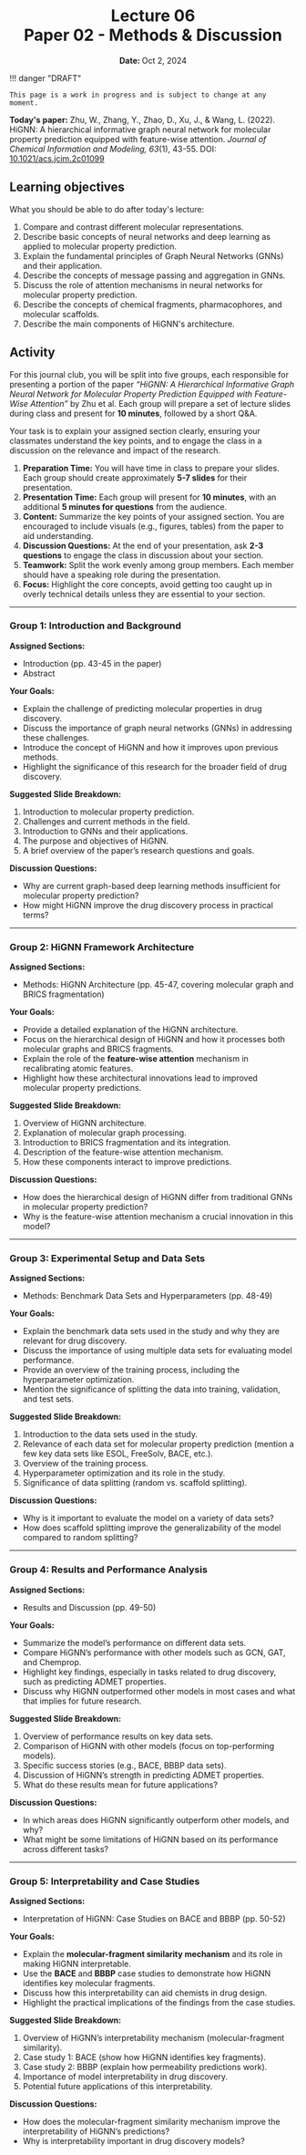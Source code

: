 <h1 align="center">
<b>Lecture 06</b><br>
Paper 02 - Methods & Discussion
</h1>
<p align="center"><b>Date: </b>Oct 2, 2024</p>

!!! danger "DRAFT"

    This page is a work in progress and is subject to change at any moment.

**Today's paper:** Zhu, W., Zhang, Y., Zhao, D., Xu, J., & Wang, L. (2022). HiGNN: A hierarchical informative graph neural network for molecular property prediction equipped with feature-wise attention. *Journal of Chemical Information and Modeling, 63*(1), 43-55. DOI: [10.1021/acs.jcim.2c01099](https://doi.org/10.1021/acs.jcim.2c01099)

## Learning objectives

What you should be able to do after today's lecture:

1.  Compare and contrast different molecular representations.
2.  Describe basic concepts of neural networks and deep learning as applied to molecular property prediction.
3.  Explain the fundamental principles of Graph Neural Networks (GNNs) and their application.
4.  Describe the concepts of message passing and aggregation in GNNs.
5.  Discuss the role of attention mechanisms in neural networks for molecular property prediction.
6.  Describe the concepts of chemical fragments, pharmacophores, and molecular scaffolds.
7.  Describe the main components of HiGNN's architecture.

## Activity

For this journal club, you will be split into five groups, each responsible for presenting a portion of the paper *“HiGNN: A Hierarchical Informative Graph Neural Network for Molecular Property Prediction Equipped with Feature-Wise Attention”* by Zhu et al.
Each group will prepare a set of lecture slides during class and present for **10 minutes**, followed by a short Q&A.

Your task is to explain your assigned section clearly, ensuring your classmates understand the key points, and to engage the class in a discussion on the relevance and impact of the research.

1.  **Preparation Time:** You will have time in class to prepare your slides. Each group should create approximately **5-7 slides** for their presentation.
2.  **Presentation Time:** Each group will present for **10 minutes**, with an additional **5 minutes for questions** from the audience.
3.  **Content:** Summarize the key points of your assigned section. You are encouraged to include visuals (e.g., figures, tables) from the paper to aid understanding.
4.  **Discussion Questions:** At the end of your presentation, ask **2-3 questions** to engage the class in discussion about your section.
5.  **Teamwork:** Split the work evenly among group members. Each member should have a speaking role during the presentation.
6.  **Focus:** Highlight the core concepts, avoid getting too caught up in overly technical details unless they are essential to your section.

---

### Group 1: Introduction and Background

**Assigned Sections:**

- Introduction (pp. 43-45 in the paper)
- Abstract

**Your Goals:**

- Explain the challenge of predicting molecular properties in drug discovery.
- Discuss the importance of graph neural networks (GNNs) in addressing these challenges.
- Introduce the concept of HiGNN and how it improves upon previous methods.
- Highlight the significance of this research for the broader field of drug discovery.

**Suggested Slide Breakdown:**

1. Introduction to molecular property prediction.
2. Challenges and current methods in the field.
3. Introduction to GNNs and their applications.
4. The purpose and objectives of HiGNN.
5. A brief overview of the paper’s research questions and goals.

**Discussion Questions:**

- Why are current graph-based deep learning methods insufficient for molecular property prediction?
- How might HiGNN improve the drug discovery process in practical terms?

---

### Group 2: HiGNN Framework Architecture

**Assigned Sections:**

- Methods: HiGNN Architecture (pp. 45-47, covering molecular graph and BRICS fragmentation)

**Your Goals:**

- Provide a detailed explanation of the HiGNN architecture.
- Focus on the hierarchical design of HiGNN and how it processes both molecular graphs and BRICS fragments.
- Explain the role of the **feature-wise attention** mechanism in recalibrating atomic features.
- Highlight how these architectural innovations lead to improved molecular property predictions.

**Suggested Slide Breakdown:**

1. Overview of HiGNN architecture.
2. Explanation of molecular graph processing.
3. Introduction to BRICS fragmentation and its integration.
4. Description of the feature-wise attention mechanism.
5. How these components interact to improve predictions.

**Discussion Questions:**

- How does the hierarchical design of HiGNN differ from traditional GNNs in molecular property prediction?
- Why is the feature-wise attention mechanism a crucial innovation in this model?

---

### Group 3: Experimental Setup and Data Sets

**Assigned Sections:**

- Methods: Benchmark Data Sets and Hyperparameters (pp. 48-49)

**Your Goals:**

- Explain the benchmark data sets used in the study and why they are relevant for drug discovery.
- Discuss the importance of using multiple data sets for evaluating model performance.
- Provide an overview of the training process, including the hyperparameter optimization.
- Mention the significance of splitting the data into training, validation, and test sets.

**Suggested Slide Breakdown:**

1. Introduction to the data sets used in the study.
2. Relevance of each data set for molecular property prediction (mention a few key data sets like ESOL, FreeSolv, BACE, etc.).
3. Overview of the training process.
4. Hyperparameter optimization and its role in the study.
5. Significance of data splitting (random vs. scaffold splitting).

**Discussion Questions:**

- Why is it important to evaluate the model on a variety of data sets?
- How does scaffold splitting improve the generalizability of the model compared to random splitting?

---

### Group 4: Results and Performance Analysis

**Assigned Sections:**

- Results and Discussion (pp. 49-50)

**Your Goals:**

- Summarize the model’s performance on different data sets.
- Compare HiGNN’s performance with other models such as GCN, GAT, and Chemprop.
- Highlight key findings, especially in tasks related to drug discovery, such as predicting ADMET properties.
- Discuss why HiGNN outperformed other models in most cases and what that implies for future research.

**Suggested Slide Breakdown:**

1. Overview of performance results on key data sets.
2. Comparison of HiGNN with other models (focus on top-performing models).
3. Specific success stories (e.g., BACE, BBBP data sets).
4. Discussion of HiGNN’s strength in predicting ADMET properties.
5. What do these results mean for future applications?

**Discussion Questions:**

- In which areas does HiGNN significantly outperform other models, and why?
- What might be some limitations of HiGNN based on its performance across different tasks?

---

### Group 5: Interpretability and Case Studies

**Assigned Sections:**

- Interpretation of HiGNN: Case Studies on BACE and BBBP (pp. 50-52)

**Your Goals:**

- Explain the **molecular-fragment similarity mechanism** and its role in making HiGNN interpretable.
- Use the **BACE** and **BBBP** case studies to demonstrate how HiGNN identifies key molecular fragments.
- Discuss how this interpretability can aid chemists in drug design.
- Highlight the practical implications of the findings from the case studies.

**Suggested Slide Breakdown:**

1. Overview of HiGNN’s interpretability mechanism (molecular-fragment similarity).
2. Case study 1: BACE (show how HiGNN identifies key fragments).
3. Case study 2: BBBP (explain how permeability predictions work).
4. Importance of model interpretability in drug discovery.
5. Potential future applications of this interpretability.

**Discussion Questions:**

- How does the molecular-fragment similarity mechanism improve the interpretability of HiGNN’s predictions?
- Why is interpretability important in drug discovery models?
